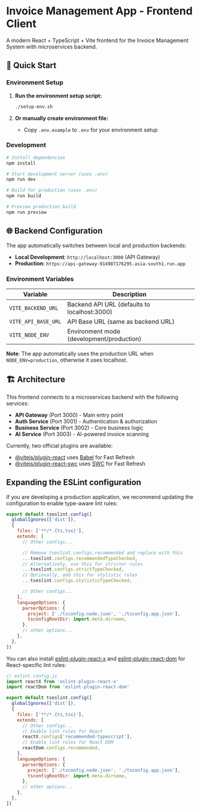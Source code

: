 # Invoice Management App - Frontend Client

A modern React + TypeScript + Vite frontend for the Invoice Management System with microservices backend.

## 🚀 Quick Start

### Environment Setup

1. **Run the environment setup script:**
   ```bash
   ./setup-env.sh
   ```

2. **Or manually create environment file:**
   - Copy `.env.example` to `.env` for your environment setup

### Development

```bash
# Install dependencies
npm install

# Start development server (uses .env)
npm run dev

# Build for production (uses .env)
npm run build

# Preview production build
npm run preview
```

## 🌐 Backend Configuration

The app automatically switches between local and production backends:

- **Local Development**: `http://localhost:3000` (API Gateway)
- **Production**: `https://api-gateway-914987176295.asia-south1.run.app`

### Environment Variables

| Variable | Description |
|----------|-------------|
| `VITE_BACKEND_URL` | Backend API URL (defaults to localhost:3000) |
| `VITE_API_BASE_URL` | API Base URL (same as backend URL) |
| `VITE_NODE_ENV` | Environment mode (development/production) |

**Note**: The app automatically uses the production URL when `NODE_ENV=production`, otherwise it uses localhost.

## 🏗️ Architecture

This frontend connects to a microservices backend with the following services:
- **API Gateway** (Port 3000) - Main entry point
- **Auth Service** (Port 3001) - Authentication & authorization
- **Business Service** (Port 3002) - Core business logic
- **AI Service** (Port 3003) - AI-powered invoice scanning

Currently, two official plugins are available:

- [@vitejs/plugin-react](https://github.com/vitejs/vite-plugin-react/blob/main/packages/plugin-react) uses [Babel](https://babeljs.io/) for Fast Refresh
- [@vitejs/plugin-react-swc](https://github.com/vitejs/vite-plugin-react/blob/main/packages/plugin-react-swc) uses [SWC](https://swc.rs/) for Fast Refresh

## Expanding the ESLint configuration

If you are developing a production application, we recommend updating the configuration to enable type-aware lint rules:

```js
export default tseslint.config([
  globalIgnores(['dist']),
  {
    files: ['**/*.{ts,tsx}'],
    extends: [
      // Other configs...

      // Remove tseslint.configs.recommended and replace with this
      ...tseslint.configs.recommendedTypeChecked,
      // Alternatively, use this for stricter rules
      ...tseslint.configs.strictTypeChecked,
      // Optionally, add this for stylistic rules
      ...tseslint.configs.stylisticTypeChecked,

      // Other configs...
    ],
    languageOptions: {
      parserOptions: {
        project: ['./tsconfig.node.json', './tsconfig.app.json'],
        tsconfigRootDir: import.meta.dirname,
      },
      // other options...
    },
  },
])
```

You can also install [eslint-plugin-react-x](https://github.com/Rel1cx/eslint-react/tree/main/packages/plugins/eslint-plugin-react-x) and [eslint-plugin-react-dom](https://github.com/Rel1cx/eslint-react/tree/main/packages/plugins/eslint-plugin-react-dom) for React-specific lint rules:

```js
// eslint.config.js
import reactX from 'eslint-plugin-react-x'
import reactDom from 'eslint-plugin-react-dom'

export default tseslint.config([
  globalIgnores(['dist']),
  {
    files: ['**/*.{ts,tsx}'],
    extends: [
      // Other configs...
      // Enable lint rules for React
      reactX.configs['recommended-typescript'],
      // Enable lint rules for React DOM
      reactDom.configs.recommended,
    ],
    languageOptions: {
      parserOptions: {
        project: ['./tsconfig.node.json', './tsconfig.app.json'],
        tsconfigRootDir: import.meta.dirname,
      },
      // other options...
    },
  },
])
```
